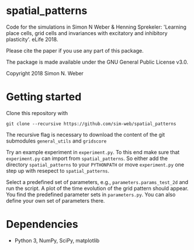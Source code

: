 # spatial_patterns

Code for the simulations in Simon N Weber & Henning Sprekeler: 'Learning place cells, grid cells and invariances with excitatory and inhibitory plasticity'. eLife 2018.

Please cite the paper if you use any part of this package.

The package is made available under the GNU General Public License v3.0.

Copyright 2018 Simon N. Weber

# Getting started

Clone this repository with

`git clone --recursive https://github.com/sim-web/spatial_patterns`

The recursive flag is necessary to download the content of the git
submodules `general_utils` and `gridscore`

Try an example experiment in `experiment.py`.
To this end make sure that `experiment.py` can import from `spatial_patterns`.
So either add the directory `spatial_patterns` to your `PYTHONPATH` or move `experiment.py` one step up with resepect to `spatial_patterns`.

Select a predefined set of parameters, e.g., `parameters.params_test_2d` and run the script. A plot of the time evolution of the grid pattern should appear.
You find the predefined parameter sets in `parameters.py`.
You can also define your own set of parameters there.

# Dependencies

* Python 3, NumPy, SciPy, matplotlib


